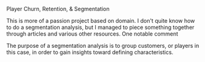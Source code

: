 
Player Churn, Retention, & Segmentation

This is more of a passion project based on domain. I don't quite know how to do a segmentation analysis, but I managed to piece something together through articles and various other resources. One notable comment 

The purpose of a segmentation analysis is to group customers, or players in this case, in order to gain insights toward defining characteristics.   
